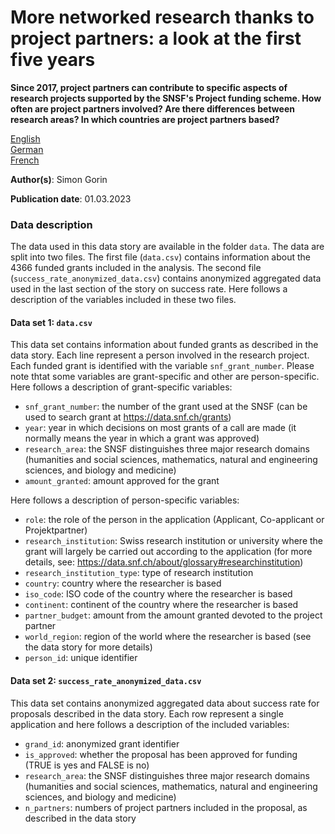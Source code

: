 # More networked research thanks to project partners: a look at the first five years

**Since 2017, project partners can contribute to specific aspects of research projects supported by the SNSF's Project funding scheme. How often are project partners involved? Are there differences between research areas? In which countries are project partners based?**

[English](https://data.snf.ch/stories/project-partners-and-networked-research-en.html)\
[German](https://data.snf.ch/stories/projektpartnerschaften-und-vernetzte-forschung-de.html)\
[French](https://data.snf.ch/stories/partenaires-de-projet-et-recherche-en-reseau-fr.html)

**Author(s)**: Simon Gorin

**Publication date**: 01.03.2023

### Data description

The data used in this data story are available in the folder `data`. The data are split into two files. The first file (`data.csv`) contains information about the 4366 funded grants included in the analysis. The second file (`success_rate_anonymized_data.csv`) contains anonymized aggregated data used in the last section of the story on success rate. Here follows a description of the variables included in these two files.

#### Data set 1: `data.csv`

This data set contains information about funded grants as described in the data story. Each line represent a person involved in the research project. Each funded grant is identified with the variable `snf_grant_number`. Please note thtat some variables are grant-specific and other are person-specific. Here follows a description of grant-specific variables:

-   `snf_grant_number`: the number of the grant used at the SNSF (can be used to search grant at <https://data.snf.ch/grants>)
-   `year`: year in which decisions on most grants of a call are made (it normally means the year in which a grant was approved)
-   `research_area`: the SNSF distinguishes three major research domains (humanities and social sciences, mathematics, natural and engineering sciences, and biology and medicine)
-   `amount_granted`: amount approved for the grant

Here follows a description of person-specific variables:

-   `role`: the role of the person in the application (Applicant, Co-applicant or Projektpartner)
-   `research_institution`: Swiss research institution or university where the grant will largely be carried out according to the application (for more details, see: <https://data.snf.ch/about/glossary#researchinstitution>)
-   `research_institution_type`: type of research institution
-   `country`: country where the researcher is based
-   `iso_code`: ISO code of the country where the researcher is based
-   `continent`: continent of the country where the researcher is based
-   `partner_budget`: amount from the amount granted devoted to the project partner
-   `world_region`: region of the world where the researcher is based (see the data story for more details)
-   `person_id`: unique identifier

#### Data set 2: `success_rate_anonymized_data.csv`

This data set contains anonymized aggregated data about success rate for proposals described in the data story. Each row represent a single application and here follows a description of the included variables:

-   `grand_id`: anonymized grant identifier
-   `is_approved`: whether the proposal has been approved for funding (TRUE is yes and FALSE is no)
-   `research_area`: the SNSF distinguishes three major research domains (humanities and social sciences, mathematics, natural and engineering sciences, and biology and medicine)
-   `n_partners`: numbers of project partners included in the proposal, as described in the data story
